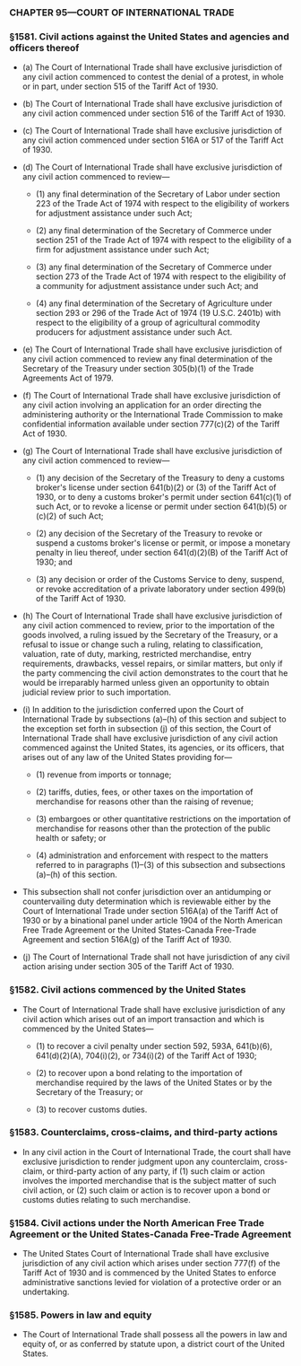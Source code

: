 ### **CHAPTER 95—COURT OF INTERNATIONAL TRADE**

### §1581. Civil actions against the United States and agencies and officers thereof
* (a) The Court of International Trade shall have exclusive jurisdiction of any civil action commenced to contest the denial of a protest, in whole or in part, under section 515 of the Tariff Act of 1930.

* (b) The Court of International Trade shall have exclusive jurisdiction of any civil action commenced under section 516 of the Tariff Act of 1930.

* (c) The Court of International Trade shall have exclusive jurisdiction of any civil action commenced under section 516A or 517 of the Tariff Act of 1930.

* (d) The Court of International Trade shall have exclusive jurisdiction of any civil action commenced to review—

  * (1) any final determination of the Secretary of Labor under section 223 of the Trade Act of 1974 with respect to the eligibility of workers for adjustment assistance under such Act;

  * (2) any final determination of the Secretary of Commerce under section 251 of the Trade Act of 1974 with respect to the eligibility of a firm for adjustment assistance under such Act;

  * (3) any final determination of the Secretary of Commerce under section 273 of the Trade Act of 1974 with respect to the eligibility of a community for adjustment assistance under such Act; and

  * (4) any final determination of the Secretary of Agriculture under section 293 or 296 of the Trade Act of 1974 (19 U.S.C. 2401b) with respect to the eligibility of a group of agricultural commodity producers for adjustment assistance under such Act.


* (e) The Court of International Trade shall have exclusive jurisdiction of any civil action commenced to review any final determination of the Secretary of the Treasury under section 305(b)(1) of the Trade Agreements Act of 1979.

* (f) The Court of International Trade shall have exclusive jurisdiction of any civil action involving an application for an order directing the administering authority or the International Trade Commission to make confidential information available under section 777(c)(2) of the Tariff Act of 1930.

* (g) The Court of International Trade shall have exclusive jurisdiction of any civil action commenced to review—

  * (1) any decision of the Secretary of the Treasury to deny a customs broker's license under section 641(b)(2) or (3) of the Tariff Act of 1930, or to deny a customs broker's permit under section 641(c)(1) of such Act, or to revoke a license or permit under section 641(b)(5) or (c)(2) of such Act;

  * (2) any decision of the Secretary of the Treasury to revoke or suspend a customs broker's license or permit, or impose a monetary penalty in lieu thereof, under section 641(d)(2)(B) of the Tariff Act of 1930; and

  * (3) any decision or order of the Customs Service to deny, suspend, or revoke accreditation of a private laboratory under section 499(b) of the Tariff Act of 1930.


* (h) The Court of International Trade shall have exclusive jurisdiction of any civil action commenced to review, prior to the importation of the goods involved, a ruling issued by the Secretary of the Treasury, or a refusal to issue or change such a ruling, relating to classification, valuation, rate of duty, marking, restricted merchandise, entry requirements, drawbacks, vessel repairs, or similar matters, but only if the party commencing the civil action demonstrates to the court that he would be irreparably harmed unless given an opportunity to obtain judicial review prior to such importation.

* (i) In addition to the jurisdiction conferred upon the Court of International Trade by subsections (a)–(h) of this section and subject to the exception set forth in subsection (j) of this section, the Court of International Trade shall have exclusive jurisdiction of any civil action commenced against the United States, its agencies, or its officers, that arises out of any law of the United States providing for—

  * (1) revenue from imports or tonnage;

  * (2) tariffs, duties, fees, or other taxes on the importation of merchandise for reasons other than the raising of revenue;

  * (3) embargoes or other quantitative restrictions on the importation of merchandise for reasons other than the protection of the public health or safety; or

  * (4) administration and enforcement with respect to the matters referred to in paragraphs (1)–(3) of this subsection and subsections (a)–(h) of this section.


* This subsection shall not confer jurisdiction over an antidumping or countervailing duty determination which is reviewable either by the Court of International Trade under section 516A(a) of the Tariff Act of 1930 or by a binational panel under article 1904 of the North American Free Trade Agreement or the United States-Canada Free-Trade Agreement and section 516A(g) of the Tariff Act of 1930.

* (j) The Court of International Trade shall not have jurisdiction of any civil action arising under section 305 of the Tariff Act of 1930.

### §1582. Civil actions commenced by the United States
* The Court of International Trade shall have exclusive jurisdiction of any civil action which arises out of an import transaction and which is commenced by the United States—

  * (1) to recover a civil penalty under section 592, 593A, 641(b)(6), 641(d)(2)(A), 704(i)(2), or 734(i)(2) of the Tariff Act of 1930;

  * (2) to recover upon a bond relating to the importation of merchandise required by the laws of the United States or by the Secretary of the Treasury; or

  * (3) to recover customs duties.

### §1583. Counterclaims, cross-claims, and third-party actions
* In any civil action in the Court of International Trade, the court shall have exclusive jurisdiction to render judgment upon any counterclaim, cross-claim, or third-party action of any party, if (1) such claim or action involves the imported merchandise that is the subject matter of such civil action, or (2) such claim or action is to recover upon a bond or customs duties relating to such merchandise.

### §1584. Civil actions under the North American Free Trade Agreement or the United States-Canada Free-Trade Agreement
* The United States Court of International Trade shall have exclusive jurisdiction of any civil action which arises under section 777(f) of the Tariff Act of 1930 and is commenced by the United States to enforce administrative sanctions levied for violation of a protective order or an undertaking.

### §1585. Powers in law and equity
* The Court of International Trade shall possess all the powers in law and equity of, or as conferred by statute upon, a district court of the United States.